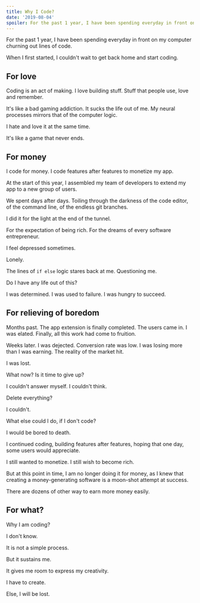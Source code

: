```yaml
---
title: Why I Code?
date: '2019-08-04'
spoiler: For the past 1 year, I have been spending everyday in front on my computer churning out lines of code.
---
```


For the past 1 year, I have been spending everyday in front on my computer churning out lines of code.

When I first started, I couldn't wait to get back home and start coding.

## For love

Coding is an act of making. I love building stuff. Stuff that people use, love and remember.

It's like a bad gaming addiction. It sucks the life out of me. My neural processes mirrors that of the computer logic. 

I hate and love it at the same time.

It's like a game that never ends.

## For money

I code for money. I code features after features to monetize my app.

At the start of this year, I assembled my team of developers to extend my app to a new group of users.

We spent days after days. Toiling through the darkness of the code editor, of the command line, of the endless git branches. 

I did it for the light at the end of the tunnel.

For the expectation of being rich. For the dreams of every software entrepreneur.

I feel depressed sometimes.

Lonely.

The lines of `if else` logic stares back at me. Questioning me.

Do I have any life out of this?

I was determined. I was used to failure. I was hungry to succeed.

## For relieving of boredom

Months past. The app extension is finally completed. The users came in. I was elated. Finally, all this work had come to fruition.

Weeks later. I was dejected. Conversion rate was low. I was losing more than I was earning. The reality of the market hit.

I was lost.

What now? Is it time to give up?

I couldn't answer myself. I couldn't think.

Delete everything?

I couldn't.

What else could I do, if I don't code?

I would be bored to death.

I continued coding, building features after features, hoping that one day, some users would appreciate.

I still wanted to monetize. I still wish to become rich.

But at this point in time, I am no longer doing it for money, as I knew that creating a money-generating software is a moon-shot attempt at success.

There are dozens of other way to earn more money easily.

## For what?

Why I am coding?

I don't know.

It is not a simple process.

But it sustains me.

It gives me room to express my creativity.

I have to create.

Else, I will be lost.
